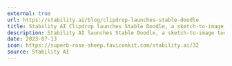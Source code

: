 ```yaml
---
external: true
url: https://stability.ai/blog/clipdrop-launches-stable-doodle
title: Stability AI Clipdrop launches Stable Doodle, a sketch-to-image tool
description: Stability AI launches Stable Doodle, a sketch-to-image tool that converts a simple drawing into a dynamic image, providing limitless imaging possibilities to a range of professionals and hobbyists.
date: 2023-07-13
icon: https://superb-rose-sheep.faviconkit.com/stability.ai/32
source: Stability AI
---
```

